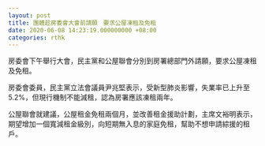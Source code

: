 ```yaml
---
layout: post
title: 團體趁房委會大會前請願　要求公屋凍租及免租
date: 2020-06-08 14:23:19.000000000 +08:00
categories: rthk
---
```


房委會下午舉行大會，民主黨和公屋聯會分別到房署總部門外請願，要求公屋凍租及免租。

房委會委員，民主黨立法會議員尹兆堅表示，受新型肺炎影響，失業率已上升至5.2%，但現行機制不能減租，認為房署應該凍租兩年。

公屋聯會就建議，公屋租金免租兩個月，並改善租金援助計劃，主席文裕明表示，期望增加一個寬減租金級別，向短期無入息的家庭免租，幫助不想申請綜援的租戶。
